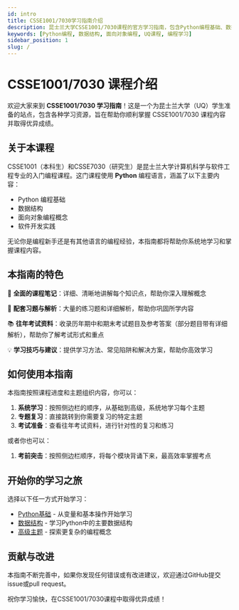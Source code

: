 ```yaml
---
id: intro
title: CSSE1001/7030学习指南介绍
description: 昆士兰大学CSSE1001/7030课程的官方学习指南，包含Python编程基础、数据结构、面向对象编程等核心内容，提供详细的课程笔记、习题解析和考试资料。
keywords: [Python编程, 数据结构, 面向对象编程, UQ课程, 编程学习]
sidebar_position: 1
slug: /
---
```


# CSSE1001/7030 课程介绍

欢迎大家来到 **CSSE1001/7030 学习指南**！这是一个为昆士兰大学（UQ）学生准备的站点，包含各种学习资源，旨在帮助你顺利掌握 CSSE1001/7030 课程内容并取得优异成绩。

## 关于本课程

CSSE1001（本科生）和CSSE7030（研究生）是昆士兰大学计算机科学与软件工程专业的入门编程课程。这门课程使用 **Python** 编程语言，涵盖了以下主要内容：

- Python 编程基础
- 数据结构
- 面向对象编程概念
- 软件开发实践

无论你是编程新手还是有其他语言的编程经验，本指南都将帮助你系统地学习和掌握课程内容。

## 本指南的特色

🚀 **全面的课程笔记**：详细、清晰地讲解每个知识点，帮助你深入理解概念

📝 **配套习题与解析**：大量的练习题和详细解析，帮助你巩固所学内容

📚 **往年考试资料**：收录历年期中和期末考试题目及参考答案（部分题目带有详细解析），帮助你了解考试形式和重点

💡 **学习技巧与建议**：提供学习方法、常见陷阱和解决方案，帮助你高效学习

## 如何使用本指南

本指南按照课程进度和主题组织内容，你可以：

1. **系统学习**：按照侧边栏的顺序，从基础到高级，系统地学习每个主题
2. **专题复习**：直接跳转到你需要复习的特定主题
3. **考试准备**：查看往年考试资料，进行针对性的复习和练习

或者你也可以：
1. **考前突击**：按照侧边栏顺序，将每个模块背诵下来，最高效率掌握考点

## 开始你的学习之旅

选择以下任一方式开始学习：

- [Python基础](/docs/python-basics/variables) - 从变量和基本操作开始学习
- [数据结构](/docs/data-structures/lists) - 学习Python中的主要数据结构
- [高级主题](/docs/advanced-topics/type-hints) - 探索更复杂的编程概念

## 贡献与改进

本指南不断完善中，如果你发现任何错误或有改进建议，欢迎通过GitHub提交issue或pull request。

祝你学习愉快，在CSSE1001/7030课程中取得优异成绩！
